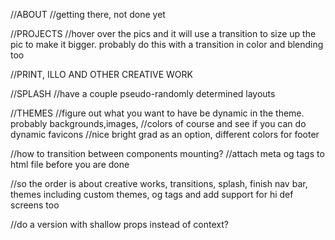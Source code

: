 //ABOUT
//getting there, not done yet

//PROJECTS
//hover over the pics and it will use a transition to size up the pic to make it bigger. probably do this with a transition in color and blending too

//PRINT, ILLO AND OTHER CREATIVE WORK

//SPLASH
//have a couple pseudo-randomly determined layouts

//THEMES
//figure out what you want to have be dynamic in the theme. probably backgrounds,images,
//colors of course and see if you can do dynamic favicons
//nice bright grad as an option, different colors for footer

//how to transition between components mounting?
//attach meta og tags to html file before you are done

//so the order is about creative works, transitions, splash, finish nav bar, themes including custom themes, og tags and add support for hi def screens too

//do a version with shallow props instead of context?

